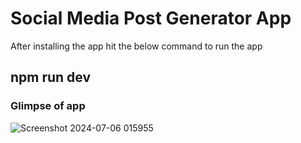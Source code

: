 # Social Media Post Generator App

After installing the app hit the below command to run the app

## npm run dev

### Glimpse of app

![Screenshot 2024-07-06 015955](https://github.com/SVickyPawar/upskill/assets/97332040/674b95f4-fa1b-47ca-aa88-106c27871aee)
